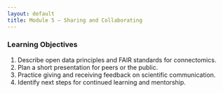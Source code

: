 ```yaml
---
layout: default
title: Module 5 – Sharing and Collaborating
---
```


### Learning Objectives

1. Describe open data principles and FAIR standards for connectomics.
2. Plan a short presentation for peers or the public.
3. Practice giving and receiving feedback on scientific communication.
4. Identify next steps for continued learning and mentorship.
